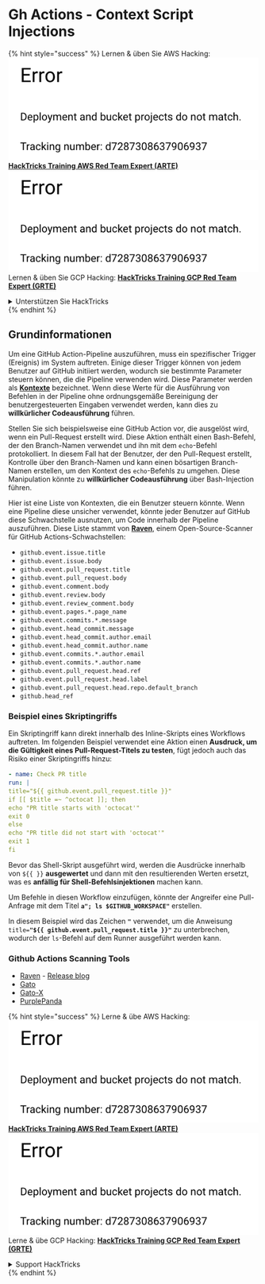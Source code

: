 # Gh Actions - Context Script Injections

{% hint style="success" %}
Lernen & üben Sie AWS Hacking:<img src="../../../.gitbook/assets/image (1) (1).png" alt="" data-size="line">[**HackTricks Training AWS Red Team Expert (ARTE)**](https://training.hacktricks.xyz/courses/arte)<img src="../../../.gitbook/assets/image (1) (1).png" alt="" data-size="line">\
Lernen & üben Sie GCP Hacking: <img src="../../../.gitbook/assets/image (2).png" alt="" data-size="line">[**HackTricks Training GCP Red Team Expert (GRTE)**<img src="../../../.gitbook/assets/image (2).png" alt="" data-size="line">](https://training.hacktricks.xyz/courses/grte)

<details>

<summary>Unterstützen Sie HackTricks</summary>

* Überprüfen Sie die [**Abonnementpläne**](https://github.com/sponsors/carlospolop)!
* **Treten Sie der** 💬 [**Discord-Gruppe**](https://discord.gg/hRep4RUj7f) oder der [**Telegram-Gruppe**](https://t.me/peass) bei oder **folgen** Sie uns auf **Twitter** 🐦 [**@hacktricks\_live**](https://twitter.com/hacktricks\_live)**.**
* **Teilen Sie Hacking-Tricks, indem Sie PRs zu den** [**HackTricks**](https://github.com/carlospolop/hacktricks) und [**HackTricks Cloud**](https://github.com/carlospolop/hacktricks-cloud) GitHub-Repos einreichen.

</details>
{% endhint %}

## Grundinformationen

Um eine GitHub Action-Pipeline auszuführen, muss ein spezifischer Trigger (Ereignis) im System auftreten. Einige dieser Trigger können von jedem Benutzer auf GitHub initiiert werden, wodurch sie bestimmte Parameter steuern können, die die Pipeline verwenden wird. Diese Parameter werden als [**Kontexte**](https://docs.github.com/en/actions/reference/context-and-expression-syntax-for-github-actions#github-context) bezeichnet. Wenn diese Werte für die Ausführung von Befehlen in der Pipeline ohne ordnungsgemäße Bereinigung der benutzergesteuerten Eingaben verwendet werden, kann dies zu **willkürlicher Codeausführung** führen.

Stellen Sie sich beispielsweise eine GitHub Action vor, die ausgelöst wird, wenn ein Pull-Request erstellt wird. Diese Aktion enthält einen Bash-Befehl, der den Branch-Namen verwendet und ihn mit dem `echo`-Befehl protokolliert. In diesem Fall hat der Benutzer, der den Pull-Request erstellt, Kontrolle über den Branch-Namen und kann einen bösartigen Branch-Namen erstellen, um den Kontext des `echo`-Befehls zu umgehen. Diese Manipulation könnte zu **willkürlicher Codeausführung** über Bash-Injection führen.

Hier ist eine Liste von Kontexten, die ein Benutzer steuern könnte. Wenn eine Pipeline diese unsicher verwendet, könnte jeder Benutzer auf GitHub diese Schwachstelle ausnutzen, um Code innerhalb der Pipeline auszuführen. Diese Liste stammt von [**Raven**](https://github.com/CycodeLabs/raven), einem Open-Source-Scanner für GitHub Actions-Schwachstellen:

* `github.event.issue.title`
* `github.event.issue.body`
* `github.event.pull_request.title`
* `github.event.pull_request.body`
* `github.event.comment.body`
* `github.event.review.body`
* `github.event.review_comment.body`
* `github.event.pages.*.page_name`
* `github.event.commits.*.message`
* `github.event.head_commit.message`
* `github.event.head_commit.author.email`
* `github.event.head_commit.author.name`
* `github.event.commits.*.author.email`
* `github.event.commits.*.author.name`
* `github.event.pull_request.head.ref`
* `github.event.pull_request.head.label`
* `github.event.pull_request.head.repo.default_branch`
* `github.head_ref`


### Beispiel eines Skriptingriffs <a href="#example-of-a-script-injection-attack" id="example-of-a-script-injection-attack"></a>

Ein Skriptingriff kann direkt innerhalb des Inline-Skripts eines Workflows auftreten. Im folgenden Beispiel verwendet eine Aktion einen **Ausdruck, um die Gültigkeit eines Pull-Request-Titels zu testen**, fügt jedoch auch das Risiko einer Skriptingriffs hinzu:
```yaml
- name: Check PR title
run: |
title="${{ github.event.pull_request.title }}"
if [[ $title =~ ^octocat ]]; then
echo "PR title starts with 'octocat'"
exit 0
else
echo "PR title did not start with 'octocat'"
exit 1
fi
```
Bevor das Shell-Skript ausgeführt wird, werden die Ausdrücke innerhalb von `${{ }}` **ausgewertet** und dann mit den resultierenden Werten ersetzt, was es **anfällig für Shell-Befehlsinjektionen** machen kann.

Um Befehle in diesen Workflow einzufügen, könnte der Angreifer eine Pull-Anfrage mit dem Titel **`a"; ls $GITHUB_WORKSPACE"`** erstellen.

In diesem Beispiel wird das Zeichen **`"`** verwendet, um die Anweisung `title=`**`"${{ github.event.pull_request.title }}"`** zu unterbrechen, wodurch der `ls`-Befehl auf dem Runner ausgeführt werden kann.

### Github Actions Scanning Tools
- [Raven](https://github.com/CycodeLabs/raven) - [Release blog](https://cycode.com/blog/introducing-raven/)
- [Gato](https://github.com/praetorian-inc/gato)
- [Gato-X](https://github.com/AdnaneKhan/Gato-X)
- [PurplePanda](https://github.com/carlospolop/PurplePanda)

{% hint style="success" %}
Lerne & übe AWS Hacking:<img src="../../../.gitbook/assets/image (1) (1).png" alt="" data-size="line">[**HackTricks Training AWS Red Team Expert (ARTE)**](https://training.hacktricks.xyz/courses/arte)<img src="../../../.gitbook/assets/image (1) (1).png" alt="" data-size="line">\
Lerne & übe GCP Hacking: <img src="../../../.gitbook/assets/image (2).png" alt="" data-size="line">[**HackTricks Training GCP Red Team Expert (GRTE)**<img src="../../../.gitbook/assets/image (2).png" alt="" data-size="line">](https://training.hacktricks.xyz/courses/grte)

<details>

<summary>Support HackTricks</summary>

* Überprüfe die [**Abonnementpläne**](https://github.com/sponsors/carlospolop)!
* **Tritt der** 💬 [**Discord-Gruppe**](https://discord.gg/hRep4RUj7f) oder der [**Telegram-Gruppe**](https://t.me/peass) bei oder **folge** uns auf **Twitter** 🐦 [**@hacktricks\_live**](https://twitter.com/hacktricks\_live)**.**
* **Teile Hacking-Tricks, indem du PRs an die** [**HackTricks**](https://github.com/carlospolop/hacktricks) und [**HackTricks Cloud**](https://github.com/carlospolop/hacktricks-cloud) GitHub-Repos einreichst.

</details>
{% endhint %}
